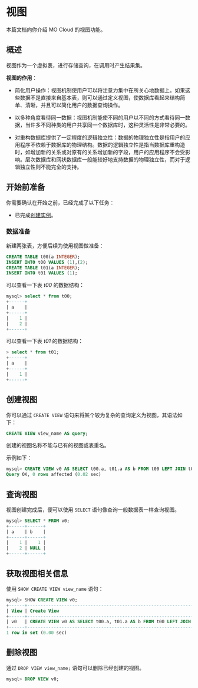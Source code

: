 # 视图

本篇文档向你介绍 MO Cloud 的视图功能。

## 概述

视图作为一个虚拟表，进行存储查询，在调用时产生结果集。

**视图的作用**：

- 简化用户操作：视图机制使用户可以将注意力集中在所关心地数据上。如果这些数据不是直接来自基本表，则可以通过定义视图，使数据库看起来结构简单、清晰，并且可以简化用户的数据查询操作。

- 以多种角度看待同一数据：视图机制能使不同的用户以不同的方式看待同一数据，当许多不同种类的用户共享同一个数据库时，这种灵活性是非常必要的。

- 对重构数据库提供了一定程度的逻辑独立性：数据的物理独立性是指用户的应用程序不依赖于数据库的物理结构。数据的逻辑独立性是指当数据库重构造时，如增加新的关系或对原有的关系增加新的字段，用户的应用程序不会受影响。层次数据库和网状数据库一般能较好地支持数据的物理独立性，而对于逻辑独立性则不能完全的支持。

## 开始前准备

你需要确认在开始之前，已经完成了以下任务：

- 已完成[创建实例](../../Instance-Mgmt/create-instance/create-serverless-instance.md)。

### 数据准备

新建两张表，方便后续为使用视图做准备：

```sql
CREATE TABLE t00(a INTEGER);
INSERT INTO t00 VALUES (1),(2);
CREATE TABLE t01(a INTEGER);
INSERT INTO t01 VALUES (1);
```

可以查看一下表 *t00* 的数据结构：

```sql
mysql> select * from t00;
+------+
| a    |
+------+
|    1 |
|    2 |
+------+
```

可以查看一下表 *t01* 的数据结构：

```sql
> select * from t01;
+------+
| a    |
+------+
|    1 |
+------+
```

## 创建视图

你可以通过 `CREATE VIEW` 语句来将某个较为复杂的查询定义为视图，其语法如下：

```sql
CREATE VIEW view_name AS query;
```

创建的视图名称不能与已有的视图或表重名。

示例如下：

```sql
mysql> CREATE VIEW v0 AS SELECT t00.a, t01.a AS b FROM t00 LEFT JOIN t01 USING(a);
Query OK, 0 rows affected (0.02 sec)
```

## 查询视图

视图创建完成后，便可以使用 `SELECT` 语句像查询一般数据表一样查询视图。

```sql
mysql> SELECT * FROM v0;
+------+------+
| a    | b    |
+------+------+
|    1 |    1 |
|    2 | NULL |
+------+------+
```

## 获取视图相关信息

使用 `SHOW CREATE VIEW view_name` 语句：

```sql
mysql> SHOW CREATE VIEW v0;
+------+----------------------------------------------------------------------------+
| View | Create View                                                                |
+------+----------------------------------------------------------------------------+
| v0   | CREATE VIEW v0 AS SELECT t00.a, t01.a AS b FROM t00 LEFT JOIN t01 USING(a) |
+------+----------------------------------------------------------------------------+
1 row in set (0.00 sec)
```

## 删除视图

通过 `DROP VIEW view_name;` 语句可以删除已经创建的视图。

```sql
mysql> DROP VIEW v0;
```
